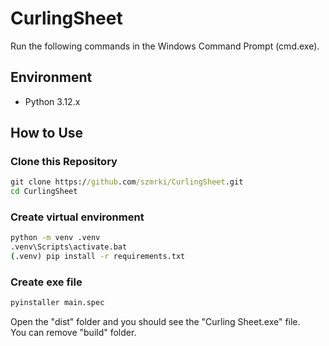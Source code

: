 # CurlingSheet
Run the following commands in the Windows Command Prompt (cmd.exe).

## Environment
- Python 3.12.x

## How to Use
### Clone this Repository
~~~cmd
git clone https://github.com/szmrki/CurlingSheet.git
cd CurlingSheet
~~~

### Create virtual environment
~~~cmd
python -m venv .venv
.venv\Scripts\activate.bat
(.venv) pip install -r requirements.txt
~~~

### Create exe file
~~~cmd
pyinstaller main.spec
~~~

Open the "dist" folder and you should see the "Curling Sheet.exe" file.  
You can remove "build" folder.